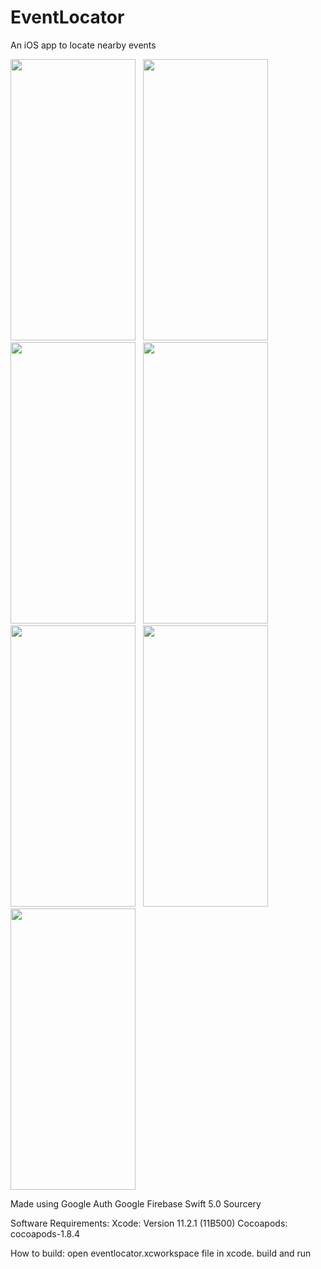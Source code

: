 # EventLocator
An iOS app to locate nearby events

<img src="https://user-images.githubusercontent.com/34516159/75690419-7f1d2180-5cab-11ea-86eb-227d18b63a1e.png" width="200" height="450">&nbsp;&nbsp;&nbsp;<img src="https://user-images.githubusercontent.com/34516159/75690555-bee40900-5cab-11ea-919c-b909bd9b3915.png" width="200" height="450">&nbsp;&nbsp;&nbsp;<img src="https://user-images.githubusercontent.com/34516159/75690871-46ca1300-5cac-11ea-9250-9674949930d3.png" width="200" height="450">&nbsp;&nbsp;&nbsp;<img src="https://user-images.githubusercontent.com/34516159/75690928-58131f80-5cac-11ea-927a-2989e9817828.png" width="200" height="450">&nbsp;&nbsp;&nbsp;<img src="https://user-images.githubusercontent.com/34516159/75691041-6eb97680-5cac-11ea-928f-8aa5ffae4d2a.png" width="200" height="450">&nbsp;&nbsp;&nbsp;<img src="https://user-images.githubusercontent.com/34516159/75691256-af18f480-5cac-11ea-830a-e9f0ec6b28b3.png" width="200" height="450">&nbsp;&nbsp;&nbsp;<img src="https://user-images.githubusercontent.com/34516159/75691380-cd7ef000-5cac-11ea-8012-30c72b3f90f8.png" width="200" height="450">

Made using 
  Google Auth
  Google Firebase
  Swift 5.0
  Sourcery

Software Requirements:
Xcode: Version 11.2.1 (11B500)
Cocoapods: cocoapods-1.8.4

How to build:
open eventlocator.xcworkspace file in xcode.
build and run
